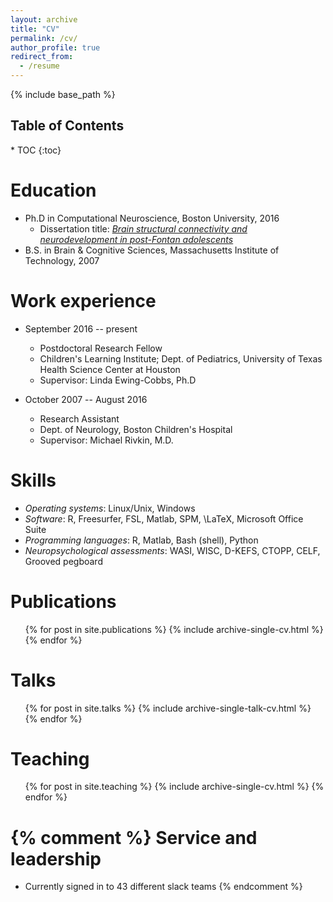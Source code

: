 ```yaml
---
layout: archive
title: "CV"
permalink: /cv/
author_profile: true
redirect_from:
  - /resume
---
```


{% include base_path %}

<h2>Table of Contents</h2>
* TOC
{:toc}

Education
======
* Ph.D in Computational Neuroscience, Boston University, 2016
  * Dissertation title: [*Brain structural connectivity and neurodevelopment in post-Fontan adolescents*](https://hdl.handle.net/2144/19163)
* B.S. in Brain & Cognitive Sciences, Massachusetts Institute of Technology, 2007

Work experience
======
* September 2016 -- present
  * Postdoctoral Research Fellow
  * Children's Learning Institute; Dept. of Pediatrics, University of Texas Health Science Center at Houston
  * Supervisor: Linda Ewing-Cobbs, Ph.D

* October 2007 -- August 2016
  * Research Assistant
  * Dept. of Neurology, Boston Children's Hospital
  * Supervisor: Michael Rivkin, M.D.

Skills
======
* *Operating systems*: Linux/Unix, Windows
* *Software*: R, Freesurfer, FSL, Matlab, SPM, \LaTeX, Microsoft Office Suite
* *Programming languages*: R, Matlab, Bash (shell), Python
* *Neuropsychological assessments*: WASI, WISC, D-KEFS, CTOPP, CELF, Grooved pegboard

Publications
======
  <ul>{% for post in site.publications %}
    {% include archive-single-cv.html %}
  {% endfor %}</ul>

Talks
======
  <ul>{% for post in site.talks %}
    {% include archive-single-talk-cv.html %}
  {% endfor %}</ul>

Teaching
======
  <ul>{% for post in site.teaching %}
    {% include archive-single-cv.html %}
  {% endfor %}</ul>

{% comment %}
Service and leadership
======
* Currently signed in to 43 different slack teams
{% endcomment %}
